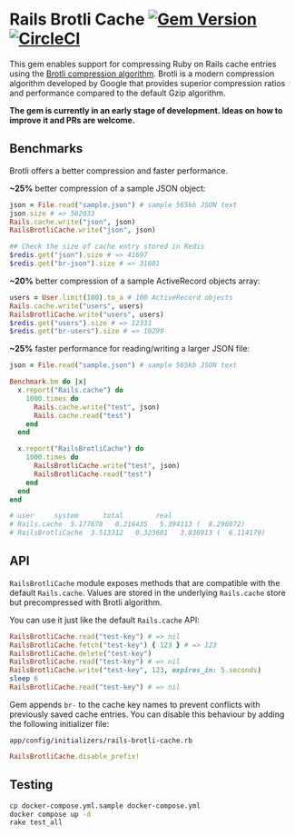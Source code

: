 # Rails Brotli Cache [![Gem Version](https://badge.fury.io/rb/rails-brotli-cache.svg)](https://badge.fury.io/rb/rails-brotli-cache) [![CircleCI](https://circleci.com/gh/pawurb/rails-brotli-cache.svg?style=svg)](https://circleci.com/gh/pawurb/rails-brotli-cache)

This gem enables support for compressing Ruby on Rails cache entries using the [Brotli compression algorithm](https://github.com/google/brotli). Brotli is a modern compression algorithm developed by Google that provides superior compression ratios and performance compared to the default Gzip algorithm.

**The gem is currently in an early stage of development. Ideas on how to improve it and PRs are welcome.**

## Benchmarks

Brotli offers a better compression and faster performance.

**~25%** better compression of a sample JSON object:

```ruby
json = File.read("sample.json") # sample 565kb JSON text
json.size # => 562033
Rails.cache.write("json", json)
RailsBrotliCache.write("json", json)

## Check the size of cache entry stored in Redis
$redis.get("json").size # => 41697
$redis.get("br-json").size # => 31601
```

**~20%** better compression of a sample ActiveRecord objects array:

```ruby
users = User.limit(100).to_a # 100 ActiveRecord objects
Rails.cache.write("users", users)
RailsBrotliCache.write("users", users)
$redis.get("users").size # => 12331
$redis.get("br-users").size # => 10299
```


**~25%** faster performance for reading/writing a larger JSON file:

```ruby
json = File.read("sample.json") # sample 565kb JSON text

Benchmark.bm do |x|
  x.report("Rails.cache") do
    1000.times do
      Rails.cache.write("test", json)
      Rails.cache.read("test")
    end
  end

  x.report("RailsBrotliCache") do
    1000.times do
      RailsBrotliCache.write("test", json)
      RailsBrotliCache.read("test")
    end
  end
end

# user     system      total        real
# Rails.cache  5.177678   0.216435   5.394113 (  8.296072)
# RailsBrotliCache  3.513312   0.323601   3.836913 (  6.114179)
```

## API

`RailsBrotliCache` module exposes methods that are compatible with the default `Rails.cache`. Values are stored in the underlying `Rails.cache` store but precompressed with Brotli algorithm.

You can use it just like the default `Rails.cache` API:

```ruby
RailsBrotliCache.read("test-key") # => nil
RailsBrotliCache.fetch("test-key") { 123 } # => 123
RailsBrotliCache.delete("test-key")
RailsBrotliCache.read("test-key") # => nil
RailsBrotliCache.write("test-key", 123, expires_in: 5.seconds)
sleep 6
RailsBrotliCache.read("test-key") # => nil

```

Gem appends `br-` to the cache key names to prevent conflicts with previously saved cache entries. You can disable this behaviour by adding the following initializer file:

`app/config/initializers/rails-brotli-cache.rb`

```ruby
RailsBrotliCache.disable_prefix!
```

## Testing

```bash
cp docker-compose.yml.sample docker-compose.yml
docker compose up -d
rake test_all
```
